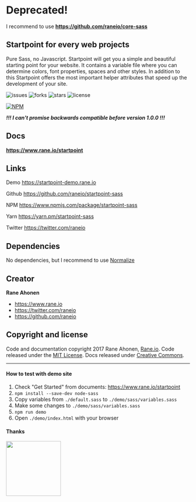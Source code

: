 # Deprecated!

I recommend to use **https://github.com/raneio/core-sass**

## Startpoint for every web projects

Pure Sass, no Javascript. Startpoint will get you a simple and beautiful starting point for your website. It contains a variable file where you can determine colors, font properties, spaces and other styles. In addition to this Startpoint offers the most important helper attributes that speed up the development of your site.

![issues](https://img.shields.io/github/issues/raneio/startpoint-sass.svg)
![forks](https://img.shields.io/github/forks/raneio/startpoint-sass.svg)
![stars](https://img.shields.io/github/stars/raneio/startpoint-sass.svg)
![license](https://img.shields.io/badge/license-MIT-blue.svg)

[![NPM](https://nodei.co/npm/startpoint-sass.png?compact=true)](https://nodei.co/npm/startpoint-sass/)

***!!! I can't promise backwards compatible before version 1.0.0 !!!***


## Docs
**https://www.rane.io/startpoint**


## Links

Demo https://startpoint-demo.rane.io

Github https://github.com/raneio/startpoint-sass

NPM https://www.npmjs.com/package/startpoint-sass

Yarn https://yarn.pm/startpoint-sass

Twitter https://twitter.com/raneio


## Dependencies
No dependencies, but I recommend to use [Normalize](https://necolas.github.io/normalize.css/)


## Creator
**Rane Ahonen**

- https://www.rane.io
- https://twitter.com/raneio
- https://github.com/raneio

## Copyright and license

Code and documentation copyright 2017 Rane Ahonen, [Rane.io](https://www.rane.io). Code released under the [MIT License](https://github.com/raneio/startpoint-sass/blob/master/LICENSE). Docs released under [Creative Commons](https://creativecommons.org/licenses/by/3.0/).

---

#### How to test with demo site

1. Check "Get Started" from documents: https://www.rane.io/startpoint
1. `npm install --save-dev node-sass`
1. Copy variables from `./default.sass` to `./demo/sass/variables.sass`
1. Make some changes to `./demo/sass/variables.sass`
1. `npm run demo`
1. Open `./demo/index.html` with your browser

#### Thanks

<img src="https://file-cjlgurihla.now.sh/" width="150">

